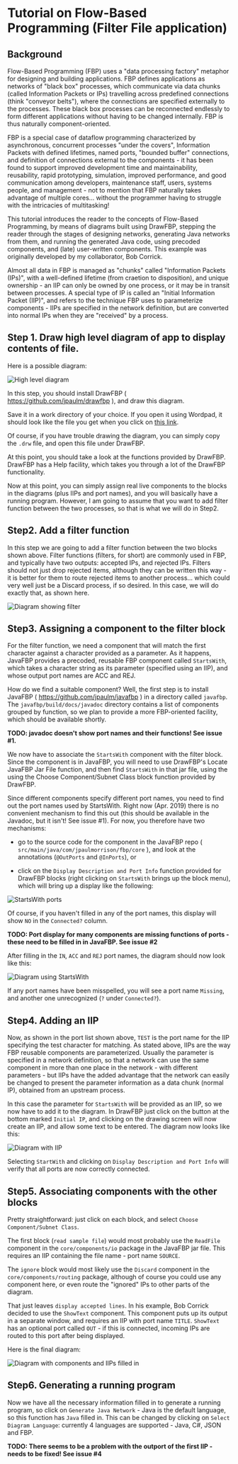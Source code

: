 # Tutorial on Flow-Based Programming (Filter File application)

## Background

Flow-Based Programming (FBP) uses a "data processing factory" metaphor for designing and building applications. FBP defines applications as networks of "black box" processes, which communicate via data chunks (called Information Packets or IPs) travelling across predefined connections (think "conveyor belts"), where the connections are specified externally to the processes. These black box processes can be reconnected endlessly to form different applications without having to be changed internally. FBP is thus naturally component-oriented.

FBP is a special case of dataflow programming characterized by asynchronous, concurrent processes "under the covers", Information Packets with defined lifetimes, named ports, "bounded buffer" connections, and definition of connections external to the components - it has been found to support improved development time and maintainability, reusability, rapid prototyping, simulation, improved performance, and good communication among developers, maintenance staff, users, systems people, and management - not to mention that FBP naturally takes advantage of multiple cores... without the programmer having to struggle with the intricacies of multitasking!

This tutorial introduces the reader to the concepts of Flow-Based Programming, by means of diagrams built using DrawFBP, stepping the reader through the stages of designing networks, generating Java networks from them, and running the generated Java code, using precoded components, and (late) user-written components.  This example was originally developed by my collaborator, Bob Corrick.

Almost all data in FBP is managed as "chunks" called "Information Packets (IPs)", with a well-defined lifetime (from craetion to disposition), and unique ownership - an IIP can only be owned by one process, or it may be in transit between processes.  A special type of IP is called an "Initial Information Packet (IIP)", and refers to the technique FBP uses to parameterize components - IIPs are specified in the network definition, but are converted into normal IPs when they are "received" by a process. 


## Step 1.  Draw high level diagram of app to display contents of file. 

Here is a possible diagram:

![High level diagram](docs/Step1.png)

In this step, you should install DrawFBP ( https://github.com/jpaulm/drawfbp ), and draw this diagram.

Save it in a work directory of your choice.  If you open it using Wordpad, it should look like the file you get when you click on [this link](docs/Step1.drw).

Of course, if you have trouble drawing the diagram, you can simply copy the `.drw` file, and open this file under DrawFBP.

At this point, you should take a look at the functions provided by DrawFBP.  DrawFBP has a Help facility, which takes you through a lot of the DrawFBP functionality.

Now at this point, you can simply assign real live components to the blocks in the diagrams (plus IIPs and port names), and you will basically have a running program.  However, I am going to assume that you want to add filter function between the two processes, so that is what we will do in Step2.

## Step2. Add a filter function 

In this step we are going to add a filter function between the two blocks shown above.  Filter functions (filters, for short) are commonly used in FBP, and typically have two outputs: accepted IPs, and rejected IPs.  Filters should not just drop rejected items, although they can be written this way - it is better for them to route rejected items to another process... which could very well just be a Discard process, if so desired.  In this case, we will do exactly that, as shown here.

![Diagram showing filter](docs/Step2.png)

## Step3. Assigning a component to the filter block

For the filter function, we need a component that will match the first character against a character provided as a parameter. As it happens, JavaFBP provides a precoded, reusable FBP component called `StartsWith`, which takes a character string as its parameter (specified using an IIP), and whose output port names are ACC and REJ.  

How do we find a suitable component?  Well, the first step is to install JavaFBP ( https://github.com/jpaulm/javafbp ) in a directory called `javafbp`.  The `javafbp/build/docs/javadoc` directory contains a list of components grouped by function, so we plan to provide a more FBP-oriented facility, which should be available shortly. 

**TODO: javadoc doesn't show port names and their functions! See issue #1.**

We now have to associate the `StartsWith` component with the filter block.  Since the component is in JavaFBP, you will need to use DrawFBP's Locate JavaFBP Jar File function, and then find `StartsWith` in that jar file, using the using the Choose Component/Subnet Class block function provided by DrawFBP. 

Since different components specify different port names, you need to find out the port names used by StartsWith.  Right now (Apr. 2019) there is no convenient mechanism to find this out (this should be available in the Javadoc, but it isn't! See issue #1). For now, you therefore have two mechanisms:

- go to the source code for the component in the JavaFBP repo ( `src/main/java/com/jpaulmorrison/fbp/core` ), and look at the annotations (`@OutPorts` and `@InPorts`), or 

- click on the `Display Description and Port Info` function provided for DrawFBP blocks (right clicking on `StartsWith` brings up the block menu), which will bring up a display like the following:

![StartsWith ports](docs/StartsWith.png)

Of course, if you haven't filled in any of the port names, this display will show `NO` in the `Connected?` column.

**TODO: Port display for many components are missing functions of ports - these need to be filled in in JavaFBP.  See issue #2**

After filling in the `IN`, `ACC` and `REJ` port names, the diagram should now look like this:

![Diagram using StartsWith](docs/Step3.png)

If any port names have been misspelled, you will see a port name `Missing`, and another one unrecognized (`?` under `Connected?`).

## Step4.  Adding an IIP

Now, as shown in the port list shown above, `TEST` is the port name for the IIP specifying the test character for matching. As stated above, IIPs are the way FBP reusable components are parameterized.  Usually the parameter is specified in a network definition, so that a network can use the same component in more than one place in the network - with different parameters - but IIPs have the added advantage that the network can easily be changed to present the parameter information as a data chunk (normal IP), obtained from an upstream process.

In this case the parameter for `StartsWith` will be provided as an IIP, so we now have to add it to the diagram.  In DrawFBP just click on the button at the bottom marked `Initial IP`, and clicking on the drawing screen will now create an IIP, and allow some text to be entered.  The diagram now looks like this:

![Diagram with IIP](docs/Step4.png)

Selecting `StartWith` and clicking on `Display Description and Port Info` will verify that all ports are now correctly connected.

## Step5.  Associating components with the other blocks

Pretty straightforward: just click on each block, and select `Choose Component/Subnet Class`.  

The first block (`read sample file`) would most probably use the `ReadFile` component in the `core/components/io` package in the JavaFBP jar file.  This requires an IIP containing the file name - port name `SOURCE`.

The `ignore` block would most likely use the `Discard` component in the `core/components/routing` package, although of course you could use any component here, or even route the "ignored" IPs to other parts of the diagram.

That just leaves `display accepted lines`.  In his example, Bob Corrick decided to use the `ShowText` component.  This component puts up its output in a separate window, and requires an IIP with port name `TITLE`.  `ShowText` has an optional port called `OUT` - if this is connected, incoming IPs are routed to this port after being displayed.

Here is the final diagram:

![Diagram with components and IIPs filled in](docs/Step5.png)

## Step6.  Generating a running program

Now we have all the necessary information filled in to generate a running program, so click on `Generate Java Network` - Java is the default language, so this function has `Java` filled in. This can be changed by clicking on `Select Diagram Language`: currently 4 languages are supported - Java, C#, JSON and FBP.

**TODO: There seems to be a problem with the outport of the first IIP - needs to be fixed!  See issue #4**



